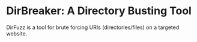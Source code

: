 # DirBreaker: A Directory Busting Tool
DirFuzz is a tool for brute forcing URIs (directories/files) on a targeted website.

